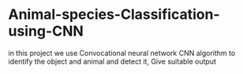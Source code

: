 # Animal-species-Classification-using-CNN
in this project we use Convocational neural network CNN algorithm to identify the object and animal and detect it, Give suitable output
